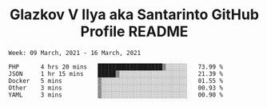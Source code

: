 <h1 align="center">Glazkov V Ilya aka Santarinto GitHub Profile README</h1>

<!--START_SECTION:waka-->
```text
Week: 09 March, 2021 - 16 March, 2021

PHP      4 hrs 20 mins   ██████████████████▒░░░░░░   73.99 % 
JSON     1 hr 15 mins    █████▒░░░░░░░░░░░░░░░░░░░   21.39 % 
Docker   5 mins          ▒░░░░░░░░░░░░░░░░░░░░░░░░   01.55 % 
Other    3 mins          ▒░░░░░░░░░░░░░░░░░░░░░░░░   00.93 % 
YAML     3 mins          ▒░░░░░░░░░░░░░░░░░░░░░░░░   00.90 % 
```
<!--END_SECTION:waka-->